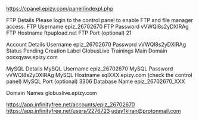 https://cpanel.epizy.com/panel/indexpl.php

FTP Details
Please login to the control panel to enable FTP and file manager access.
FTP Username	epiz_26702670
FTP Password
vVWQl8s2yDXIRAg
FTP Hostname	ftpupload.net
FTP Port (optional)	21

Account Details
Username	epiz_26702670
Password
vVWQl8s2yDXIRAg
Status	Pending Creation
Label	GlobusLive Trainings
Main Domain	ooxxqyaw.epizy.com

MySQL Details
MySQL Username	epiz_26702670
MySQL Password
vVWQl8s2yDXIRAg
MySQL Hostname	sqlXXX.epizy.com
(check the control panel)
MySQL Port (optional)	3306
Database Name	epiz_26702670_XXX

Domain Names
globuslive.epizy.com

https://app.infinityfree.net/accounts/epiz_26702670
https://app.infinityfree.net/users/2276723
uday1kiran@protonmail.com
